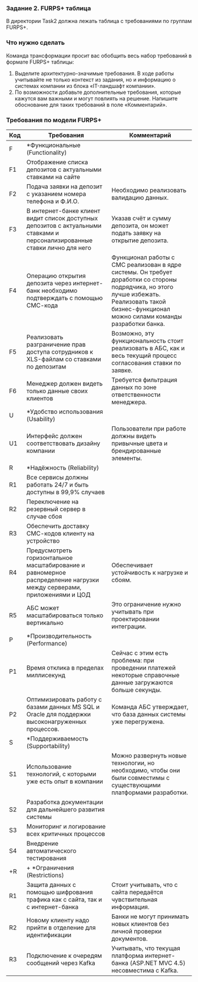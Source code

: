 ### Задание 2. FURPS+ таблица
В директории Task2 должна лежать таблица с требованиями по группам FURPS+.

### Что нужно сделать
Команда трансформации просит вас обобщить весь набор требований в формате FURPS+ таблицы:
1. Выделите архитектурно-значимые требования. В ходе работы учитывайте не только контекст из задания, но и информацию о системах компании из блока «IT-ландшафт компании».
2. По возможности добавьте дополнительные требования, которые кажутся вам важными и могут повлиять на решение. Напишите обоснование для таких требований в поле «Комментарий».

### Требования по модели FURPS+
| Код | Требования                                                                                                                  | Комментарий                                                                                                                                                                                        |
|-----|-----------------------------------------------------------------------------------------------------------------------------|----------------------------------------------------------------------------------------------------------------------------------------------------------------------------------------------------|
| F   | *Функциональные (Functionality)                                                                                             |                                                                                                                                                                                                    |
| F1  | Отображение списка депозитов с актуальными ставками на сайте                                                                |                                                                                                                                                                                                    |
| F2  | Подача заявки на депозит с указанием номера телефона и Ф.И.О.                                                               | Необходимо реализовать валидацию данных.                                                                                                                                                           |
| F3  | В интернет-банке клиент видит список доступных депозитов с актуальными ставками и персонализированные ставки лично для него | Указав счёт и сумму депозита, он может подать заявку на открытие депозита.                                                                                                                         |
| F4  | Операцию открытия депозита через интернет-банк необходимо подтверждать с помощью СМС-кода                                   | Функционал работы с СМС реализован в ядре системы. Он требует доработки со стороны подрядчика, но этого лучше избежать. Реализовать такой бизнес-функционал можно силами команды разработки банка. |
| F5  | Реализовать разграничение прав доступа сотрудников к XLS-файлам со ставками по депозитам                                    | Возможно, эту функциональность стоит реализовать в АБС, как и весь текущий процесс согласования ставки по заявке.                                                                                  |
| F6  | Менеджер должен видеть только данные своих клиентов                                                                         | Требуется фильтрация данных по зоне ответственности менеджера.                                                                                                                                     |
| U   | *Удобство использования (Usability)                                                                                         |                                                                                                                                                                                                    |
| U1  | Интерфейс должен соответствовать дизайну компании                                                                           | Пользователи при работе должны видеть привычные цвета и брендированные элементы.                                                                                                                   |
| R   | *Надёжность (Reliability)                                                                                                   |                                                                                                                                                                                                    |
| R1  | Все сервисы должны работать 24/7 и быть доступны в 99,9% случаев                                                            |                                                                                                                                                                                                    |
| R2  | Переключение на резервный сервер в случае сбоя                                                                              |                                                                                                                                                                                                    |
| R3  | Обеспечить доставку СМС-кодов клиенту на устройство                                                                         |                                                                                                                                                                                                    |
| R4  | Предусмотреть горизонтальное масштабирование и равномерное распределение нагрузки между серверами, приложениями и ЦОД       | Обеспечивает устойчивость к нагрузке и сбоям.                                                                                                                                                      |
| R5  | АБС может масштабироваться только вертикально                                                                               | Это ограничение нужно учитывать при проектировании интеграции.                                                                                                                                     |
| P   | *Производительность (Performance)                                                                                           |                                                                                                                                                                                                    |
| P1  | Время отклика в пределах миллисекунд                                                                                        | Сейчас с этим есть проблема: при проведении платежей некоторые справочные данные загружаются больше секунды.                                                                                       |
| P2  | Оптимизировать работу с базами данных MS SQL и Oracle для поддержки высоконагруженных процессов.                            | Команда АБС утверждает, что база данных системы уже перегружена.                                                                                                                                   |
| S   | *Поддерживаемость (Supportability)                                                                                          |                                                                                                                                                                                                    |
| S1  | Использование технологий, с которыми уже есть опыт в компании                                                               | Можно развернуть новые технологии, но необходимо, чтобы они были совместимы с существующими платформами разработки.                                                                                |
| S2  | Разработка документации для дальнейшего развития системы                                                                    |                                                                                                                                                                                                    |
| S3  | Мониторинг и логирование всех критичных процессов                                                                           |                                                                                                                                                                                                    |
| S4  | Внедрение автоматического тестирования                                                                                      |                                                                                                                                                                                                    |
| +R  | + *Ограничения (Restrictions)                                                                                               |                                                                                                                                                                                                    |
| R1  | Защита данных с помощью шифрования трафика как с сайта, так и с интернет-банка                                              | Стоит учитывать, что с сайта передаётся чувствительная информация.                                                                                                                                 |
| R2  | Новому клиенту надо прийти в отделение для идентификации                                                                    | Банки не могут принимать новых клиентов без личной проверки документов.                                                                                                                            |
| R3  | Подключение к очередям сообщений через Kafka                                                                                | Учитывать, что текущая платформа интернет-банка (ASP.NET MVC 4.5) несовместима с Kafka.                                                                                                            |
